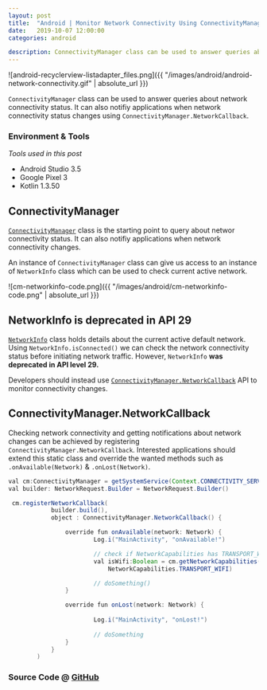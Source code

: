 ```yaml
---
layout: post
title:  "Android | Monitor Network Connectivity Using ConnectivityManager.NetworkCallback"
date:   2019-10-07 12:00:00
categories: android

description: ConnectivityManager class can be used to answer queries about network connectivity status. It can also notifiy applications when network connectivity status changes using NetworkCallback.
---
```


![android-recyclerview-listadapter_files.png]({{ "/images/android/android-network-connectivity.gif" 
| absolute_url }})


`ConnectivityManager` class can be used to answer queries about network connectivity status. It can also notifiy applications when network connectivity status changes using `ConnectivityManager.NetworkCallback`.



### Environment &amp; Tools
_Tools used in this post_

- Android Studio 3.5
- Google Pixel 3
- Kotlin 1.3.50


## ConnectivityManager

[`ConnectivityManager`](https://developer.android.com/reference/android/net/ConnectivityManager.html) class is the starting point to query about networ connectivity status. It can also notifiy applications when network connectivity changes.

An instance of `ConnectivityManager` class can give us access to an instance of `NetworkInfo` class which can be used to check current active network.

![cm-networkinfo-code.png]({{ "/images/android/cm-networkinfo-code.png" | absolute_url }})

## NetworkInfo is deprecated in API 29

[`NetworkInfo`](https://developer.android.com/reference/android/net/NetworkInfo.html) class holds details about the current active default network. Using `NetworkInfo.isConnected()` we can check the network connectivity status before initiating network traffic. However, `NetworkInfo` **was deprecated in API level 29.**

Developers should instead use [`ConnectivityManager.NetworkCallback`](https://developer.android.com/reference/android/net/ConnectivityManager.NetworkCallback.html) API to monitor connectivity changes.

## ConnectivityManager.NetworkCallback

Checking network connectivity and getting notifications about network changes can be achieved by registering `ConnectivityManager.NetworkCallback`. Interested applications should extend this static class and override the wanted methods such as `.onAvailable(Network)` & `.onLost(Network)`.



```java
val cm:ConnectivityManager = getSystemService(Context.CONNECTIVITY_SERVICE) as ConnectivityManager
val builder: NetworkRequest.Builder = NetworkRequest.Builder()

 cm.registerNetworkCallback(
            builder.build(),
            object : ConnectivityManager.NetworkCallback() {

                override fun onAvailable(network: Network) {                   
                        Log.i("MainActivity", "onAvailable!")

                        // check if NetworkCapabilities has TRANSPORT_WIFI
                        val isWifi:Boolean = cm.getNetworkCapabilities(network).hasTransport(
                            NetworkCapabilities.TRANSPORT_WIFI)

                        // doSomething()                
                }

                override fun onLost(network: Network) {
                    
                        Log.i("MainActivity", "onLost!")
                        
                        // doSomething                  
                }
            }
        )
```

### Source Code @ [GitHub](https://github.com/hmkcode/Android/tree/master/android-connectivity)

